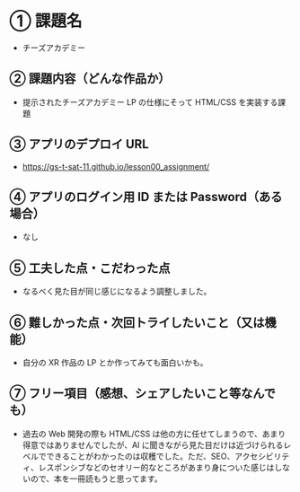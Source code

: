 # ① 課題名

- チーズアカデミー

## ② 課題内容（どんな作品か）

- 提示されたチーズアカデミー LP の仕様にそって HTML/CSS を実装する課題

## ③ アプリのデプロイ URL

- https://gs-t-sat-11.github.io/lesson00_assignment/

## ④ アプリのログイン用 ID または Password（ある場合）

- なし

## ⑤ 工夫した点・こだわった点

- なるべく見た目が同じ感じになるよう調整しました。

## ⑥ 難しかった点・次回トライしたいこと（又は機能）

- 自分の XR 作品の LP とか作ってみても面白いかも。

## ⑦ フリー項目（感想、シェアしたいこと等なんでも）

- 過去の Web 開発の際も HTML/CSS は他の方に任せてしまうので、あまり得意ではありませんでしたが、AI に聞きながら見た目だけは近づけられるレベルでできることがわかったのは収穫でした。ただ、SEO、アクセシビリティ、レスポンシブなどのセオリー的なところがあまり身についた感じはしないので、本を一冊読もうと思ってます。
